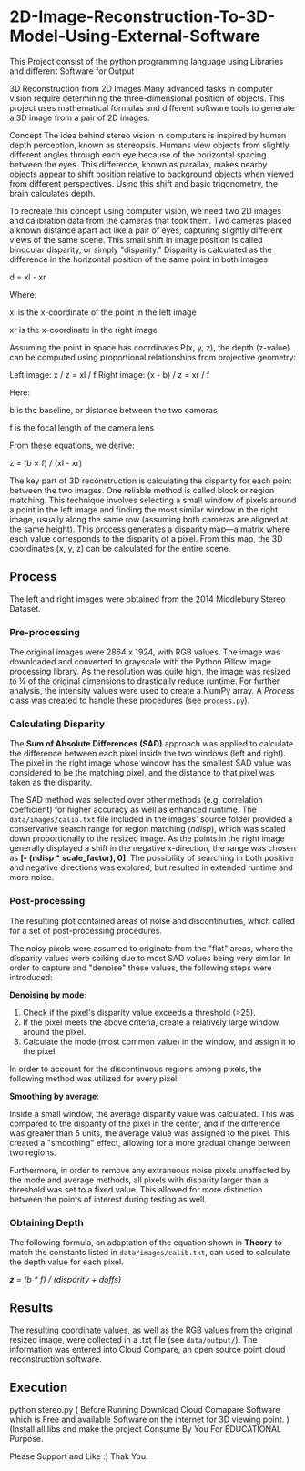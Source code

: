 # 2D-Image-Reconstruction-To-3D-Model-Using-External-Software
This Project consist of the python programming language using Libraries and different Software for Output

3D Reconstruction from 2D Images
Many advanced tasks in computer vision require determining the three-dimensional position of objects. This project uses mathematical formulas and different software tools to generate a 3D image from a pair of 2D images.

Concept
The idea behind stereo vision in computers is inspired by human depth perception, known as stereopsis. Humans view objects from slightly different angles through each eye because of the horizontal spacing between the eyes. This difference, known as parallax, makes nearby objects appear to shift position relative to background objects when viewed from different perspectives. Using this shift and basic trigonometry, the brain calculates depth.

To recreate this concept using computer vision, we need two 2D images and calibration data from the cameras that took them. Two cameras placed a known distance apart act like a pair of eyes, capturing slightly different views of the same scene. This small shift in image position is called binocular disparity, or simply "disparity." Disparity is calculated as the difference in the horizontal position of the same point in both images:

d = xl - xr

Where:

xl is the x-coordinate of the point in the left image

xr is the x-coordinate in the right image

Assuming the point in space has coordinates P(x, y, z), the depth (z-value) can be computed using proportional relationships from projective geometry:

Left image: x / z = xl / f
Right image: (x - b) / z = xr / f

Here:

b is the baseline, or distance between the two cameras

f is the focal length of the camera lens

From these equations, we derive:

z = (b × f) / (xl - xr)

The key part of 3D reconstruction is calculating the disparity for each point between the two images. One reliable method is called block or region matching. This technique involves selecting a small window of pixels around a point in the left image and finding the most similar window in the right image, usually along the same row (assuming both cameras are aligned at the same height). This process generates a disparity map—a matrix where each value corresponds to the disparity of a pixel. From this map, the 3D coordinates (x, y, z) can be calculated for the entire scene.

## Process

The left and right images were obtained from the 2014 Middlebury Stereo Dataset.


### Pre-processing

The original images were 2864 x 1924, with RGB values. The image was downloaded and converted to grayscale with the Python Pillow image processing library. As the resolution was quite high, the image was resized to ⅛ of the original dimensions to drastically reduce runtime. For further analysis, the intensity values were used to create a NumPy array. A _Process_ class was created to handle these procedures (see `process.py`).


### Calculating Disparity

The __Sum of Absolute Differences (SAD)__ approach was applied to calculate the difference between each pixel inside the two windows (left and right). The pixel in the right image whose window has the smallest SAD value was considered to be the matching pixel, and the distance to that pixel was taken as the disparity. 
 
The SAD method was selected over other methods (e.g. correlation coefficient) for higher accuracy as well as enhanced runtime. The `data/images/calib.txt` file included in the images' source folder provided a conservative search range for region matching (_ndisp_), which was scaled down proportionally to the resized image. As the points in the right image generally displayed a shift in the negative x-direction, the range was chosen as __[- (ndisp * scale_factor), 0]__. The possibility of searching in both positive and negative directions was explored, but resulted in extended runtime and more noise. 


### Post-processing

The resulting plot contained areas of noise and discontinuities, which called for a set of post-processing procedures. 

The noisy pixels were assumed to originate from the "flat" areas, where the disparity values were spiking due to most SAD values being very similar. In order to capture and "denoise" these values, the following steps were introduced:

__Denoising by mode__:
1. Check if the pixel's disparity value exceeds a threshold (>25).
2. If the pixel meets the above criteria, create a relatively large window around the pixel.
3. Calculate the mode (most common value) in the window, and assign it to the pixel.

In order to account for the discontinuous regions among pixels, the following method was utilized for every pixel:

__Smoothing by average__: 

Inside a small window, the average disparity value was calculated. This was compared to the disparity of the pixel in the center, and if the difference was greater than 5 units, the average value was assigned to the pixel. This created a "smoothing" effect, allowing for a more gradual change between two regions.

Furthermore, in order to remove any extraneous noise pixels unaffected by the mode and average methods, all pixels with disparity larger than a threshold was set to a fixed value. This allowed for more distinction between the points of interest during testing as well.

### Obtaining Depth

The following formula, an adaptation of the equation shown in __Theory__ to match the constants listed in `data/images/calib.txt`, can used to calculate the depth value for each pixel.

_**z** = (b * f) / (disparity + doffs)_

## Results

The resulting coordinate values, as well as the RGB values from the original resized image, were collected in a .txt file (see `data/output/`). The information was entered into Cloud Compare, an open source point cloud reconstruction software.

## Execution

python stereo.py ( Before Running Download Cloud Comapare Software which is Free and available Software on the internet for 3D viewing point. )
(Install all libs and make the project Consume By You For EDUCATIONAL Purpose.


Please Support and Like :)
Thak You.

  
